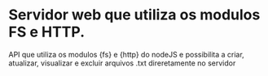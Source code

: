 # Servidor web que utiliza os modulos FS e HTTP.
 API que utiliza os modulos {fs} e {http} do nodeJS e possibilita a criar, atualizar, visualizar e excluir arquivos .txt direretamente no servidor
